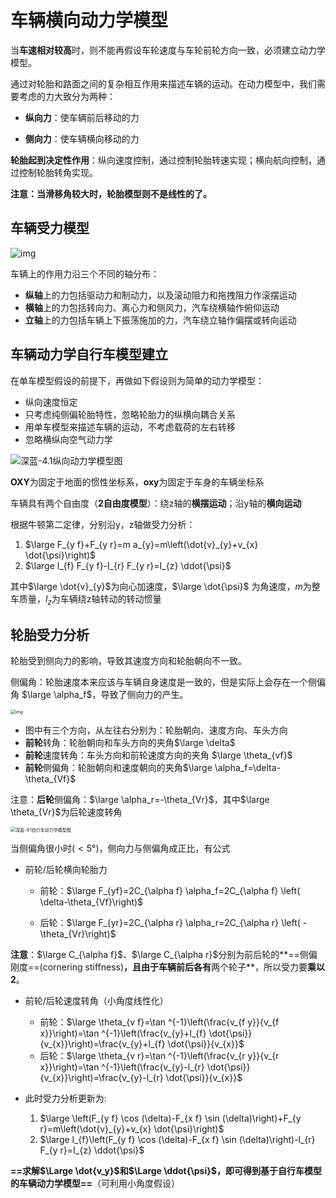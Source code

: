 # 车辆横向动力学模型

当**车速相对较高**时，则不能再假设车轮速度与车轮前轮方向一致，必须建立动力学模型。

通过对轮胎和路面之间的复杂相互作用来描述车辆的运动。在动力模型中，我们需要考虑的力大致分为两种：

- **纵向力**：使车辆前后移动的力

- **侧向力**：使车辆横向移动的力

**轮胎起到决定性作用**：纵向速度控制，通过控制轮胎转速实现；横向航向控制，通过控制轮胎转角实现。

**注意：当滑移角较大时，轮胎模型则不是线性的了。**



## 车辆受力模型

![img](imgs/05ffb7985d20456dadf8d82cadf23905.png)

车辆上的作用力沿三个不同的轴分布：

- **纵轴**上的力包括驱动力和制动力，以及滚动阻力和拖拽阻力作滚摆运动
- **横轴**上的力包括转向力、离心力和侧风力，汽车绕横轴作俯仰运动
- **立轴**上的力包括车辆上下振荡施加的力，汽车绕立轴作偏摆或转向运动



## 车辆动力学自行车模型建立

在单车模型假设的前提下，再做如下假设则为简单的动力学模型：

- 纵向速度恒定
- 只考虑纯侧偏轮胎特性，忽略轮胎力的纵横向耦合关系
- 用单车模型来描述车辆的运动，不考虑载荷的左右转移
- 忽略横纵向空气动力学

![深蓝-4.1纵向动力学模型图](imgs/深蓝-4.1纵向动力学模型图-1705565239711-2.png)

**OXY**为固定于地面的惯性坐标系，**oxy**为固定于车身的车辆坐标系

车辆具有两个自由度（**2自由度模型**）：绕z轴的**横摆运动**；沿y轴的**横向运动**

根据牛顿第二定律，分别沿y，z轴做受力分析：

1. $\large F_{y f}+F_{y r}=m a_{y}=m\left(\dot{v}_{y}+v_{x} \dot{\psi}\right)$
2. $\large l_{f} F_{y f}-l_{r} F_{y r}=I_{z} \ddot{\psi}$

其中$\large \dot{v}_{y}$为向心加速度，$\large \dot{\psi}$ 为角速度，$m$为整车质量，$l_z$为车辆绕z轴转动的转动惯量



## 轮胎受力分析

轮胎受到侧向力的影响，导致其速度方向和轮胎朝向不一致。

侧偏角：轮胎速度本来应该与车辆自身速度是一致的，但是实际上会存在一个侧偏角 $\large \alpha_f$，导致了侧向力的产生。

<img src="imgs/4371979ec02f4a03b4971bf3c29ae35d.png" alt="img" style="zoom:50%;" />

- 图中有三个方向，从左往右分别为：轮胎朝向、速度方向、车头方向
- **前轮**转角：轮胎朝向和车头方向的夹角$\large \delta$
- **前轮**速度转角：车头方向和前轮速度方向的夹角 $\large \theta_{vf}$
- **前轮**侧偏角：轮胎朝向和速度朝向的夹角$\large \alpha_f=\delta-\theta_{Vf}$

注意：**后轮**侧偏角：$\large \alpha_r=-\theta_{Vr}$，其中$\large \theta_{Vr}$为后轮速度转角

<img src="imgs/深蓝-4.1自行车动力学模型图.png" alt="深蓝-4.1自行车动力学模型图" style="zoom:50%;" />

当侧偏角很小时$(<5°)$，侧向力与侧偏角成正比，有公式

- 前轮/后轮横向轮胎力

  - 前轮：$\large F_{yf}=2C_{\alpha f} \alpha_f=2C_{\alpha f} \left( \delta-\theta_{Vf}\right)$

  - 后轮：$\large F_{yr}=2C_{\alpha r} \alpha_r=2C_{\alpha r} \left( -\theta_{Vr}\right)$

**注意**：$\large C_{\alpha f}$、$\large C_{\alpha r}$分别为前后轮的**==侧偏刚度==(cornering stiffness)**，且由于车辆前后各有**两个轮子**，所以受力要**乘以2**。

- 前轮/后轮速度转角（小角度线性化）
  - 前轮：$\large \theta_{v f}=\tan ^{-1}\left(\frac{v_{f y}}{v_{f x}}\right)=\tan ^{-1}\left(\frac{v_{y}+l_{f} \dot{\psi}}{v_{x}}\right)=\frac{v_{y}+l_{f} \dot{\psi}}{v_{x}}$
  - 后轮：$\large \theta_{v r}=\tan ^{-1}\left(\frac{v_{r y}}{v_{r x}}\right)=\tan ^{-1}\left(\frac{v_{y}-l_{r} \dot{\psi}}{v_{x}}\right)=\frac{v_{y}-l_{r} \dot{\psi}}{v_{x}}$

- 此时受力分析更新为:
  1. $\large \left(F_{y f} \cos (\delta)-F_{x f} \sin (\delta)\right)+F_{y r}=m\left(\dot{v}_{y}+v_{x} \dot{\psi}\right)$
  2. $\large l_{f}\left(F_{y f} \cos (\delta)-F_{x f} \sin (\delta)\right)-l_{r} F_{y r}=I_{z} \ddot{\psi}$

**==求解$\Large \dot{v_y}$和$\Large \ddot{\psi}$，即可得到基于自行车模型的车辆动力学模型==**（可利用小角度假设）